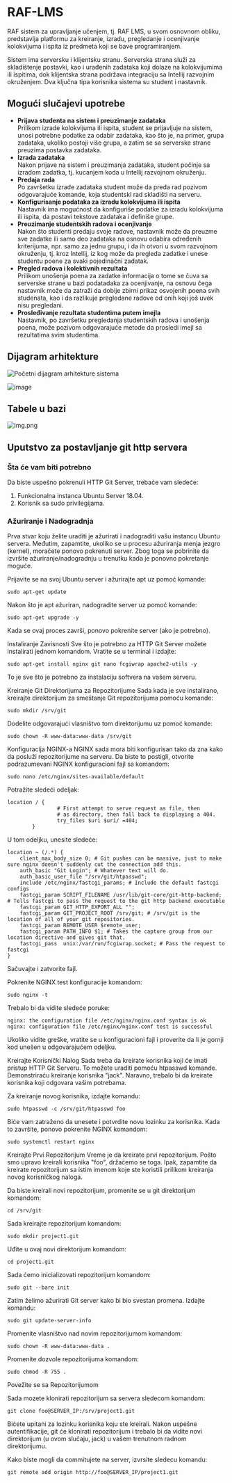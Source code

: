 # RAF-LMS
RAF sistem za upravljanje učenjem, tj. RAF LMS, u svom osnovnom obliku, predstavlja platformu za kreiranje, izradu, pregledanje i ocenjivanje kolokvijuma i ispita iz predmeta koji se bave programiranjem.

Sistem ima serversku i klijentsku stranu. Serverska strana služi za skladištenje postavki, kao i urađenih zadataka koji dolaze na kolokvijumima ili ispitima, dok klijentska strana podržava integraciju sa Intellij razvojnim okruženjem.
Dva ključna tipa korisnika sistema su student i nastavnik.

## Mogući slučajevi upotrebe
- __Prijava studenta na sistem i preuzimanje zadataka__\
  Prilikom izrade kolokvijuma ili ispita, student se prijavljuje na sistem, unosi potrebne podatke za odabir zadataka, kao što je, na primer, grupa zadataka, ukoliko postoji više grupa, a zatim se sa serverske strane preuzima postavka zadataka.
- __Izrada zadataka__\
  Nakon prijave na sistem i preuzimanja zadataka, student počinje sa izradom zadatka, tj. kucanjem koda u Intellij razvojnom okruženju.
- __Predaja rada__\
  Po završetku izrade zadataka student može da preda rad pozivom odgovarajuće komande, koja studentski rad skladišti na serveru.
- __Konfigurisanje podataka za izradu kolokvijuma ili ispita__\
  Nastavnik ima mogućnost da konfiguriše podatke za izradu kolokvijuma ili ispita, da postavi tekstove zadataka i definiše grupe.
- __Preuzimanje studentskih radova i ocenjivanje__\
  Nakon što studenti predaju svoje radove, nastavnik može da preuzme sve zadatke ili samo deo zadataka na osnovu odabira određenih kriterijuma, npr. samo za jednu grupu, i da ih otvori u svom razvojnom okruženju, tj. kroz Intellij, iz kog može da pregleda zadatke i unese studentu poene za svaki pojedinačni zadatak.
- __Pregled radova i kolektivnih rezultata__\
  Prilikom unošenja poena za zadatke informacija o tome se čuva sa serverske strane u bazi podatadaka za ocenjivanje, na osnovu čega nastavnik može da zatraži da dobije zbirni prikaz osvojenih poena svih studenata, kao i da razlikuje pregledane radove od onih koji još uvek nisu pregledani.
- __Prosleđivanje rezultata studentima putem imejla__\
  Nastavnik, po završetku pregledanja studentskih radova i unošenja poena, može pozivom odgovarajuće metode da prosledi imejl sa rezultatima svim studentima.

## Dijagram arhitekture

![Početni dijagram arhitekture sistema](https://github.com/RAFSoftLab/RAF-LMS/assets/37117249/f6e4e5ee-6d56-477d-a4ed-0f7f70e09d5c)

![image](https://github.com/RAFSoftLab/RAF-LMS/assets/43738975/a7d43947-c50b-4bc6-8909-bb9387a438f6)

## Tabele u bazi

![img.png](img.png)

## Uputstvo za postavljanje git http servera

### Šta će vam biti potrebno

Da biste uspešno pokrenuli HTTP Git Server, trebaće vam sledeće:

1. Funkcionalna instanca Ubuntu Server 18.04.
2. Korisnik sa sudo privilegijama.

### Ažuriranje i Nadogradnja

Prva stvar koju želite uraditi je ažurirati i nadograditi vašu instancu Ubuntu servera.
Međutim, zapamtite, ukoliko se u procesu ažuriranja menja jezgro (kernel),
moraćete ponovo pokrenuti server.
Zbog toga se pobrinite da izvršite ažuriranje/nadogradnju u trenutku kada je ponovno pokretanje moguće.

Prijavite se na svoj Ubuntu server i ažurirajte apt uz pomoć komande:

````
sudo apt-get update
````

Nakon što je apt ažuriran, nadogradite server uz pomoć komande:

````
sudo apt-get upgrade -y
````

Kada se ovaj proces završi, ponovo pokrenite server (ako je potrebno).

Instaliranje Zavisnosti
Sve što je potrebno za HTTP Git Server možete instalirati jednom komandom. Vratite se u terminal i izdajte:

````
sudo apt-get install nginx git nano fcgiwrap apache2-utils -y
````

To je sve što je potrebno za instalaciju softvera na vašem serveru.

Kreiranje Git Direktorijuma za Repozitorijume
Sada kada je sve instalirano, kreirajte direktorijum za smeštanje Git repozitorijuma pomoću komande:

````
sudo mkdir /srv/git
````

Dodelite odgovarajući vlasništvo tom direktorijumu uz pomoć komande:

````
sudo chown -R www-data:www-data /srv/git
````

Konfiguracija NGINX-a
NGINX sada mora biti konfigurisan tako da zna kako da posluži repozitorijume na serveru. Da biste to postigli,
otvorite podrazumevani NGINX konfiguracioni fajl sa komandom:

````
sudo nano /etc/nginx/sites-available/default
````

Potražite sledeći odeljak:

````
location / {
                # First attempt to serve request as file, then
                # as directory, then fall back to displaying a 404.
                try_files $uri $uri/ =404;
        }
````


U tom odeljku, unesite sledeće:


````
location ~ (/.*) {
    client_max_body_size 0; # Git pushes can be massive, just to make sure nginx doesn't suddenly cut the connection add this.
    auth_basic "Git Login"; # Whatever text will do.
    auth_basic_user_file "/srv/git/htpasswd";
    include /etc/nginx/fastcgi_params; # Include the default fastcgi configs
    fastcgi_param SCRIPT_FILENAME /usr/lib/git-core/git-http-backend; # Tells fastcgi to pass the request to the git http backend executable
    fastcgi_param GIT_HTTP_EXPORT_ALL "";
    fastcgi_param GIT_PROJECT_ROOT /srv/git; # /srv/git is the location of all of your git repositories.
    fastcgi_param REMOTE_USER $remote_user;
    fastcgi_param PATH_INFO $1; # Takes the capture group from our location directive and gives git that.
    fastcgi_pass  unix:/var/run/fcgiwrap.socket; # Pass the request to fastcgi
}
````

Sačuvajte i zatvorite fajl.

Pokrenite NGINX test konfiguracije komandom:

````
sudo nginx -t
````

Trebalo bi da vidite sledeće poruke:
````
nginx: the configuration file /etc/nginx/nginx.conf syntax is ok
nginx: configuration file /etc/nginx/nginx.conf test is successful
````

Ukoliko vidite greške, vratite se u konfiguracioni fajl i proverite da li je gornji kod unešen u odgovarajućem odeljku.

Kreirajte Korisnički Nalog
Sada treba da kreirate korisnika koji će imati pristup HTTP Git Serveru. To možete uraditi pomoću htpasswd komande. Demonstriraću kreiranje korisnika "jack". Naravno, trebalo bi da kreirate korisnika koji odgovara vašim potrebama.

Za kreiranje novog korisnika, izdajte komandu:
````
sudo htpasswd -c /srv/git/htpasswd foo
````

Biće vam zatraženo da unesete i potvrdite novu lozinku za korisnika. Kada to završite, ponovo pokrenite NGINX komandom:
````
sudo systemctl restart nginx
````

Kreirajte Prvi Repozitorijum
Vreme je da kreirate prvi repozitorijum. Pošto smo upravo kreirali korisnika "foo", držaćemo se toga.
Ipak, zapamtite da kreirate repozitorijum sa istim imenom koje ste koristili prilikom kreiranja novog korisničkog naloga.

Da biste kreirali novi repozitorijum, promenite se u git direktorijum komandom:
````
cd /srv/git
````

Sada kreirajte repozitorijum komandom:
````
sudo mkdir project1.git
````

Uđite u ovaj novi direktorijum komandom:
````
cd project1.git
````

Sada ćemo inicializovati repozitorijum komandom:
````
sudo git --bare init
````

Zatim želimo ažurirati Git server kako bi bio svestan promena. Izdajte komandu:
````
sudo git update-server-info
````

Promenite vlasništvo nad novim repozitorijumom komandom:
````
sudo chown -R www-data:www-data .
````

Promenite dozvole repozitorijuma komandom:
````
sudo chmod -R 755 .
````

Povežite se sa Repozitorijumom

Sada mozete klonirati repozitorijum sa servera sledecom komandom:
````
git clone foo@SERVER_IP:/srv/project1.git
````

Bićete upitani za lozinku korisnika koju ste kreirali.
Nakon uspešne autentifikacije, git će klonirati repozitorijum i trebalo bi da vidite novi direktorijum
(u ovom slučaju, jack) u vašem trenutnom radnom direktorijumu.

Kako biste mogli da commitujete na server, izvrsite sledecu komandu:
````
git remote add origin http://foo@SERVER_IP/project1.git
````




